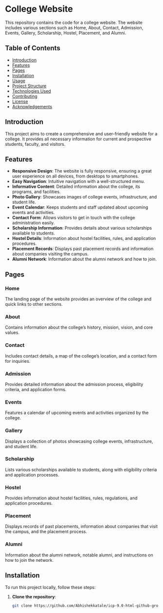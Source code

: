 # College Website

This repository contains the code for a college website. The website includes various sections such as Home, About, Contact, Admission, Events, Gallery, Scholarship, Hostel, Placement, and Alumni.

## Table of Contents

- [Introduction](#introduction)
- [Features](#features)
- [Pages](#pages)
- [Installation](#installation)
- [Usage](#usage)
- [Project Structure](#project-structure)
- [Technologies Used](#technologies-used)
- [Contributing](#contributing)
- [License](#license)
- [Acknowledgements](#acknowledgements)

## Introduction

This project aims to create a comprehensive and user-friendly website for a college. It provides all necessary information for current and prospective students, faculty, and visitors.

## Features

- **Responsive Design**: The website is fully responsive, ensuring a great user experience on all devices, from desktops to smartphones.
- **Easy Navigation**: Intuitive navigation with a well-structured menu.
- **Informative Content**: Detailed information about the college, its programs, and facilities.
- **Photo Gallery**: Showcases images of college events, infrastructure, and student life.
- **Event Calendar**: Keeps students and staff updated about upcoming events and activities.
- **Contact Form**: Allows visitors to get in touch with the college administration easily.
- **Scholarship Information**: Provides details about various scholarships available to students.
- **Hostel Details**: Information about hostel facilities, rules, and application procedures.
- **Placement Records**: Displays past placement records and information about companies visiting the campus.
- **Alumni Network**: Information about the alumni network and how to join.

## Pages

### Home
The landing page of the website provides an overview of the college and quick links to other sections.



### About
Contains information about the college’s history, mission, vision, and core values.

### Contact
Includes contact details, a map of the college’s location, and a contact form for inquiries.

### Admission
Provides detailed information about the admission process, eligibility criteria, and application forms.

### Events
Features a calendar of upcoming events and activities organized by the college.

### Gallery
Displays a collection of photos showcasing college events, infrastructure, and student life.

### Scholarship
Lists various scholarships available to students, along with eligibility criteria and application processes.

### Hostel
Provides information about hostel facilities, rules, regulations, and application procedures.

### Placement
Displays records of past placements, information about companies that visit the campus, and the placement process.

### Alumni
Information about the alumni network, notable alumni, and instructions on how to join the network.

## Installation

To run this project locally, follow these steps:

1. **Clone the repository**:
   ```bash
   git clone https://github.com/Abhishekkatale/icp-9.0-html-github-group-project-1.git
